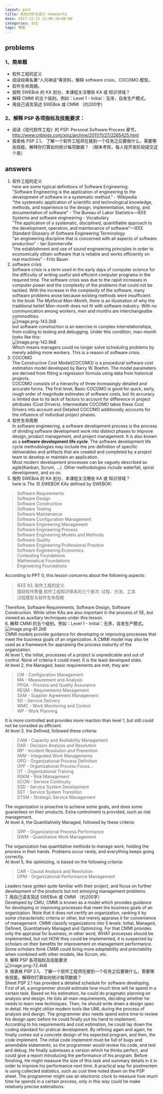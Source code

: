 ```yaml
---  
layout: post  
title: 系统分析与设计 homework1  
date: 2017-12-23 12:00:10+00:00  
categories: 日志  
tags: 博客  
---  
```

  
## problems  
### 1、简单题  
  
- 软件工程的定义  
- 阅读经典名著“人月神话”等资料，解释 software crisis、COCOMO 模型。  
- 软件生命周期。  
- 按照 SWEBok 的 KA 划分，本课程关注哪些 KA 或 知识领域？  
- 解释 CMMI 的五个级别。例如：Level 1 - Initial：无序，自发生产模式。  
- 用自己语言简述 SWEBok 或 CMMI （约200字）  
### 2、解释 PSP 各项指标及技能要求：  
  
- 阅读《现代软件工程》的 PSP: Personal Software Process 章节。 http://www.cnblogs.com/xinz/archive/2011/11/27/2265425.html  
- 按表格 PSP 2.1， 了解一个软件工程师在接到一个任务之后要做什么，需要哪些技能，解释你打算如何统计每项数据？ （期末考核，每人按开发阶段提交这个表）  
  
## answers  
  
1. 软件工程的定义  
here are some typical definitions of Software Engineering:  
"Software Engineering is the application of engineering to the development of software in a systematic method." - Wikipedia  
"the systematic application of scientific and technological knowledge, methods, and experience to the design, implementation, testing, and documentation of software" - The Bureau of Labor Statistics—IEEE Systems and software engineering - Vocabulary  
"The application of a systematic, disciplined, quantifiable approach to the development, operation, and maintenance of software"—IEEE Standard Glossary of Software Engineering Terminology  
"an engineering discipline that is concerned with all aspects of software production" - Ian Sommerville  
"the establishment and use of sound engineering principles in order to economically obtain software that is reliable and works efficiently on real machines" - Fritz Bauer  
2. software crisis  
Software crisis is a term used in the early days of computer science for the difficulty of writing useful and efficient computer programs in the required time. The software crisis was due to the rapid increases in computer power and the complexity of the problems that could not be tackled. With the increase in the complexity of the software, many software problems arose because existing methods were insufficient.  
In the book *The Mythical Man-Month*, there is an illustration of why the traditional belief *Man-month* does not fit with software industry. With no communication among workers, men and months are interchangealbe commodities:  
![image.png-143.2kB][1]  
but software construction is an exercise in complex interrelationships, from coding to testing and debugging. Under this condition, man-month looks like this:  
![image.png-142.9kB][2]  
Which means managers could no longer solve scheduling problems by merely adding more workers. This is a reason of software crisis.  
3. COCOMO  
The Constructive Cost Model(COCOMO) is a procedural software cost estimation model developed by Barry W. Boehm. The model parameters are derived from fitting a regression formula using data from historical projects.  
COCOMO consists of a hierarchy of three increasingly detailed and accurate forms. The first level, Basic COCOMO is good for quick, early, rough order of magnitude estimates of software costs, but its accuracy is limited due to its lack of factors to account for difference in project attributes (Cost Drivers). Intermediate COCOMO takes these Cost Drivers into account and Detailed COCOMO additionally accounts for the influence of individual project phases.  
4. 软件生命周期  
In software engineering, a software development process is the process of dividing software development work into distinct phases to improve design, product management, and project management. It is also known as a **software development life cycle**. The software development life cycle methodologies may include the pre-definition of specific deliverables and artifacts that are created and completed by a project team to develop or maintain an application.  
Most modern development processes can be vaguely described as agile(Kanban, Scrum, ...). Other methodologies include waterfall, spiral development, and so on.  
5. 按照 SWEBok 的 KA 划分，本课程关注哪些 KA 或 知识领域？  
here is *The 15 SWEBOK KAs* defined by SWEBOK:  
> Software Requirements  
Software Design  
Software Construction  
Software Testing  
Software Maintenance  
Software Configuration Management  
Software Engineering Management  
Software Engineering Process  
Software Engineering Models and Methods  
Software Quality  
Software Engineering Professional Practice  
Software Engineering Economics  
Computing Foundations  
Mathematical Foundations  
Engineering Foundations  
  
According to PPT 0, this lesson concerns about the following aspects:  
> IEEE 93, 软件工程的定义  
围绕软件质量,软件工程知识体系的三个层次: 过程、方法、工具  
过程模型与软件生命周期  
  
Therefore, Software Requirements, Software Design, Software Construction. While other KAs are also important in the process of SE, but viewed as auxillary techniques under this lesson.  
6. 解释 CMMI 的五个级别。例如：Level 1 - Initial：无序，自发生产模式。  
![image.png-81.2kB][3]  
CMMI models provide guidance for developing or improving processes that meet the business goals of an organization. A CMMI model may also be used as a framework for appraising the process maturity of the organization.  
At level 1, the Initial, processes of a project is unpredicable and out of control. None of criteria it could meet. It is the least developed state.  
At level 2, the Managed, basic requirements are met, they are:  
> CM - Configuration Management  
MA - Measurement and Analysis  
PPQA - Process and Quality Assurance  
REQM - Requirements Management  
SAM - Supplier Agreement Management  
SD - Service Delivery  
WMC - Work Monitoring and Control  
WP - Work Planning  
  
It is more controlled and provides more reaction than level 1, but still could not be consided as efficient.  
At level 3, the Defined, followed these criteria:  
> CAM - Capacity and Availability Management  
DAR - Decision Analysis and Resolution  
IRP - Incident Resolution and Prevention  
IWM - Integrated Work Managements  
OPD - Organizational Process Definition  
OPF - Organizational Process Focus...  
OT - Organizational Training  
RSKM - Risk Management  
SCON - Service Continuity  
SSD - Service System Development  
SST - Service System Transition  
STSM - Strategic Service Management  
  
The organization is proactive to achieve some goals, and does some guarantees on their products. Extra controlment is provided, such as risk management.  
At level 4, the Quanlitatively Managed, followed by these criteria:  
> OPP - Organizational Process Performance  
QWM - Quantitative Work Management  
  
The organization has quantitative methods to manage work, holding the process in their hands. Problems occur rarely, and everything keeps going correctly.  
At level 5, the optimizing, is based on the following criteria:  
> CAR - Causal Analysis and Resolution  
OPM - Organizational Performance Management  
  
Leaders have gotten quite familiar with their project, and focus on further development of the products but not annoying management problems.  
7. 用自己语言简述 SWEBok 或 CMMI （约200字）  
Developed by CMU, CMMI is known as a model which provides guidance for developing or improving processes that meet the business goals of an organization. Note that it does not certify an organization, ranking it by some characteristic criteria or other, but merely appraise it for convenience of management. CMMI classify organizations into 5 levels: Initial, Managed, Defined, Quantitatively Managed and Optimizing. For that CMMI provides only the appraisal for business, in other word, WHAT processes should be implemented, but not HOW they could be implemented, it is suspected by scholars on their benefits for improvement on management performance. Some scholars think CMMI could bring more adaptability and preictability when combined with other models, like Scrum, etc.  
8. 解释 PSP 各项指标及技能要求  
![image.png-72.4kB][4]  
9. 按表格 PSP 2.1， 了解一个软件工程师在接到一个任务之后要做什么，需要哪些技能，解释你打算如何统计每项数据？  
Sheet PSP 2.1 has provided a detailed schedule for software developing. First of all, a programmer should estimate how much time will he spend in a certain task. Based on his estimation, he could do pragmatic planning on analysis and design. He lists all main requirements, deciding whether he needs to learn new techniques. Then, he should write down a design spec in detail. He might utilize modern tools like UML during the process of analysis and design. The grogrammer also needs spend extra time to review his design spec before he could finally put his hand to implement. According to his requirements and cost estimation, he could lay down the coding standard for pratical development. By refining again and again, he finally comes out a concrete design of his expected program, and then, the code implement. The initial code implement must be full of bugs and amendable statements, so the programmer would review his code, and test and debug. He finally submisses a version which he thinks perfect, and could give a report introducing the performance of his program. Before finishing, He might measure the size of this task and summary details in it in order to improve his performance next time. A practical way for postmortem is using collected statistics, such as cost time noted down on the PSP sheet. The programmer might use an electronic clock to measure how much time he spends in a certain process, only in this way could he make relatively precise estimations.  
  
  
  
  
  
  
[1]: http://static.zybuluo.com/twoer2/2jdadoaadkl3gv2dhwfxb9mb/image.png  
[2]: http://static.zybuluo.com/twoer2/71uvd14do4srx0854npwnunj/image.png  
[3]: http://static.zybuluo.com/twoer2/5oqbhnqsis8nkou9qkj1vbhv/image.png  
[4]: http://static.zybuluo.com/twoer2/tklsqgk2gjqks65pedte0oiu/image.png  
  
